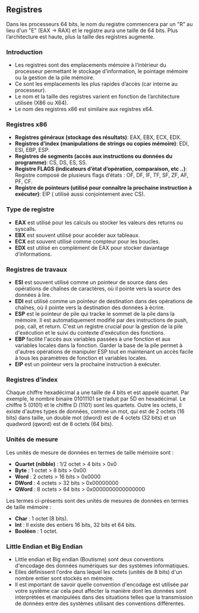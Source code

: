 ## Registres

Dans les processeurs 64 bits, le nom du registre commencera par un "R" au lieu d'un "E" (EAX → RAX) et le registre aura une taille de 64 bits. Plus l’architecture est haute, plus la taille des registres augmente.

### Introduction

- Les registres sont des emplacements mémoire à l’intérieur du processeur permettant le stockage d’information, le pointage mémoire ou la gestion de la pile mémoire.
- Ce sont les emplacements les plus rapides d’accès (car interne au processeur).
- Le nom et la taille des registres varient en fonction de l’architecture utilisée (X86 ou X64).
- Le nom des registres x86 est similaire aux registres x64.

### Registres x86

- **Registres généraux (stockage des résultats)**: EAX, EBX, ECX, EDX.
- **Registres d’index (manipulations de strings ou copies mémoire)**: EDI, ESI, EBP, ESP.
- **Registres de segments (accès aux instructions ou données du programme)**: CS, DS, ES, SS.
- **Registre FLAGS (indicateurs d’état d’opération, comparaison, etc ..)**: Registre composé de plusieurs flags d’états : OF, DF, IF, TF, SF, ZF, AF, PF, CF.
- **Registre de pointeurs (utilisé pour connaître la prochaine instruction à exécuter)**: EIP ( utilisé aussi conjointement avec CS).

### Type de registre

- **EAX** est utilisé pour les calculs ou stocker les valeurs des returns ou syscalls.
- **EBX** est souvent utilisé pour accéder aux tableaux.
- **ECX** est souvent utilisé comme compteur pour les boucles.
- **EDX** est utilisé en complément de EAX pour stocker davantage d’informations.

### Registres de travaux

- **ESI** est souvent utilisé comme un pointeur de source dans des opérations de chaînes de caractères, où il pointe vers la source des données à lire.
- **EDI** est utilisé comme un pointeur de destination dans des opérations de chaînes, où il pointe vers la destination des données à écrire.
- **ESP** est le pointeur de pile qui tracke le sommet de la pile dans la mémoire. Il est automatiquement modifié par des instructions de push, pop, call, et return. C'est un registre crucial pour la gestion de la pile d'exécution et le suivi du contexte d'exécution des fonctions.
- **EBP** facilite l'accès aux variables passées à une fonction et aux variables locales dans la fonction. Garder la base de la pile permet à d'autres opérations de manipuler ESP tout en maintenant un accès facile à tous les paramètres de fonction et variables locales.
- **EIP** est un pointeur vers la prochaine instruction à exécuter.

### Registres d’index

Chaque chiffre hexadécimal a une taille de 4 bits et est appelé quartet. Par exemple, le nombre binaire 01011101 se traduit par 5D en hexadécimal. Le chiffre 5 (0101) et le chiffre D (1101) sont les quartets. Outre les octets, il existe d'autres types de données, comme un mot, qui est de 2 octets (16 bits) dans taille, un double mot (dword) est de 4 octets (32 bits) et un quadword (qword) est de 8 octets (64 bits).

### Unités de mesure

Les unités de mesure de données en termes de taille mémoire sont :
- **Quartet (nibble)** : 1/2 octet > 4 bits > 0x0
- **Byte** : 1 octet > 8 bits > 0x00
- **Word** : 2 octets > 16 bits > 0x0000
- **DWord** : 4 octets > 32 bits > 0x00000000
- **QWord** : 8 octets > 64 bits > 0x0000000000000000

Les termes ci-présents sont des unités de mesures de données en termes de taille mémoire :
- **Char** : 1 octet (8 bits).
- **Int** : Il existe des entiers 16 bits, 32 bits et 64 bits.
- **Booléen** : 1 octet.

### Little Endian et Big Endian

- Little endian et Big endian (Boutisme) sont deux conventions d'encodage des données numériques sur des systèmes informatiques.
- Elles définissent l'ordre dans lequel les octets (unités de 8 bits) d'un nombre entier sont stockés en mémoire.
- Il est important de savoir quelle convention d'encodage est utilisée par votre système car cela peut affecter la manière dont les données sont interprétées et manipulées dans des situations telles que la transmission de données entre des systèmes utilisant des conventions différentes.

